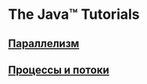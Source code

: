 # The Java™ Tutorials  
  
## [Параллелизм](src/java-tutorials/concurrency/Concurrency.md)  
## [Процессы и потоки](src/java-tutorials/concurrency/ProcessesandThreads.md)  
  
